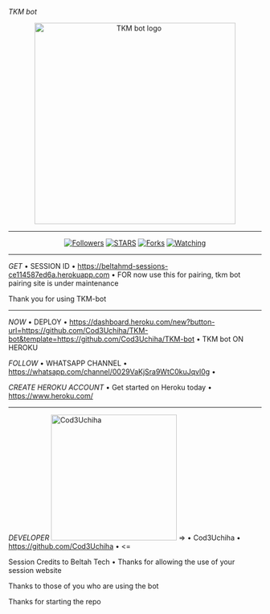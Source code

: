 *TKM bot*

<p align="center">
  <a href="https://github.com/Cod3Uchiha">
    <img alt="TKM bot logo" height="400" src="https://telegra.ph/file/626e7105422c8908f723d.jpg">
  </a>
</p>

---

<p align="center">
  <a href="https://github.com/Cod3Uchiha?tab=followers"><img title="Followers" src="https://img.shields.io/github/followers/Cod3Uchiha?label=Followers&style=social"></a>
  <a href="https://github.com/Cod3Uchiha/TKM-bot/stargazers/"><img title="STARS" src="https://img.shields.io/github/stars/Cod3Uchiha/TKM-bot?&style=social"></a>
  <a href="https://github.com/Cod3Uchiha/TKM-bot/network/members"><img title="Forks" src="https://img.shields.io/github/forks/Cod3Uchiha/TKM-bot?style=social"></a>
  <a href="https://github.com/Cod3Uchiha/TKM-bot/watchers"><img title="Watching" src="https://img.shields.io/github/watchers/Cod3Uchiha/TKM-bot?label=Watching&style=social"></a>
</p>

---

*GET* • SESSION ID • https://beltahmd-sessions-ce114587ed6a.herokuapp.com • FOR now use this for pairing, tkm bot pairing site is under maintenance

Thank you for using TKM-bot

---

*NOW* • DEPLOY • https://dashboard.heroku.com/new?button-url=https://github.com/Cod3Uchiha/TKM-bot&template=https://github.com/Cod3Uchiha/TKM-bot • TKM bot ON HEROKU

*FOLLOW* • WHATSAPP CHANNEL • https://whatsapp.com/channel/0029VaKjSra9WtC0kuJqvl0g •

*CREATE HEROKU ACCOUNT* • Get started on Heroku today • https://www.heroku.com/

---

*DEVELOPER*
<a href="https://github.com/Cod3Uchiha"><img src="https://telegra.ph/file/7d1d362a15f946d427db1.jpg" width="250" height="250" alt="Cod3Uchiha"/></a>
=> • Cod3Uchiha • https://github.com/Cod3Uchiha • <=

Session Credits to Beltah Tech • Thanks for allowing the use of your session website

Thanks to those of you who are using the bot

Thanks for starting the repo

